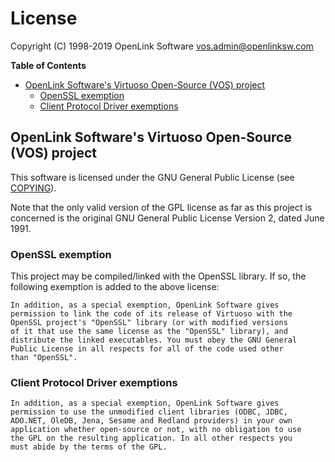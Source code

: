 # License

Copyright (C) 1998-2019 OpenLink Software <vos.admin@openlinksw.com>

<!-- START doctoc generated TOC please keep comment here to allow auto update -->
<!-- DON'T EDIT THIS SECTION, INSTEAD RE-RUN doctoc TO UPDATE -->
**Table of Contents**

- [OpenLink Software's Virtuoso Open-Source (VOS) project](#openlink-softwares-virtuoso-open-source-vos-project)
  - [OpenSSL exemption](#openssl-exemption)
  - [Client Protocol Driver exemptions](#client-protocol-driver-exemptions)

<!-- END doctoc generated TOC please keep comment here to allow auto update -->


## OpenLink Software's Virtuoso Open-Source (VOS) project
This software is licensed under the GNU General Public License (see
[COPYING](COPYING.md)).

Note that the only valid version of the GPL license as far as this project
is concerned is the original GNU General Public License Version 2, dated
June 1991.

### OpenSSL exemption
This project may be compiled/linked with the OpenSSL library. If so, the
following exemption is added to the above license:

    In addition, as a special exemption, OpenLink Software gives
    permission to link the code of its release of Virtuoso with the
    OpenSSL project's "OpenSSL" library (or with modified versions
    of it that use the same license as the "OpenSSL" library), and
    distribute the linked executables. You must obey the GNU General
    Public License in all respects for all of the code used other
    than "OpenSSL".


### Client Protocol Driver exemptions

    In addition, as a special exemption, OpenLink Software gives
    permission to use the unmodified client libraries (ODBC, JDBC,
    ADO.NET, OleDB, Jena, Sesame and Redland providers) in your own
    application whether open-source or not, with no obligation to use
    the GPL on the resulting application. In all other respects you
    must abide by the terms of the GPL.
